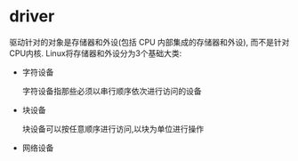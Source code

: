 # driver

驱动针对的对象是存储器和外设(包括 CPU 内部集成的存储器和外设), 而不是针对CPU内核. Linux将存储器和外设分为3个基础大类:
- 字符设备

	字符设备指那些必须以串行顺序依次进行访问的设备
- 块设备

	块设备可以按任意顺序进行访问,以块为单位进行操作
- 网络设备